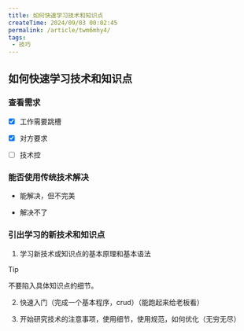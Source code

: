 ```yaml
---
title: 如何快速学习技术和知识点
createTime: 2024/09/03 00:02:45
permalink: /article/twm6mhy4/
tags:
 - 技巧
---
```

## 如何快速学习技术和知识点

### 查看需求

* [x] 工作需要跳槽


* [x] 对方要求


* [ ] 技术控


### 能否使用传统技术解决

* 能解决，但不完美

* 解决不了

### 引出学习的新技术和知识点

1. 学习新技术或知识点的基本原理和基本语法

> [!TIP]
> 不要陷入具体知识点的细节。

2. 快速入门（完成一个基本程序，crud）（能跑起来给老板看）

3. 开始研究技术的注意事项，使用细节，使用规范，如何优化（无穷无尽）